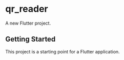# qr_reader

A new Flutter project.

## Getting Started

This project is a starting point for a Flutter application.

